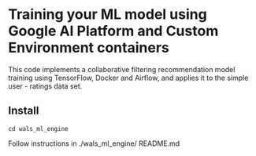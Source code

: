 # Training your ML model using Google AI Platform and Custom Environment containers

This code implements a collaborative filtering recommendation model training using TensorFlow, Docker and Airflow, and applies
it to the simple user - ratings data set.

## Install

```
cd wals_ml_engine
```

Follow instructions in ./wals_ml_engine/ README.md